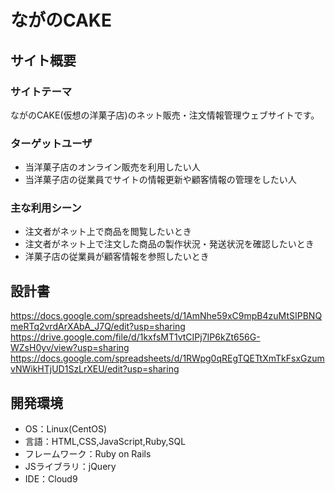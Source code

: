# ながのCAKE

## サイト概要

### サイトテーマ
ながのCAKE(仮想の洋菓子店)のネット販売・注文情報管理ウェブサイトです。

### ターゲットユーザ
- 当洋菓子店のオンライン販売を利用したい人
- 当洋菓子店の従業員でサイトの情報更新や顧客情報の管理をしたい人

### 主な利用シーン
- 注文者がネット上で商品を閲覧したいとき
- 注文者がネット上で注文した商品の製作状況・発送状況を確認したいとき
- 洋菓子店の従業員が顧客情報を参照したいとき

## 設計書
https://docs.google.com/spreadsheets/d/1AmNhe59xC9mpB4zuMtSIPBNQmeRTq2vrdArXAbA_J7Q/edit?usp=sharing
https://drive.google.com/file/d/1kxfsMT1vtCIPj7IP6kZt656G-WZsH0yv/view?usp=sharing
https://docs.google.com/spreadsheets/d/1RWpg0qREgTQETtXmTkFsxGzumvNWikHTjUD1SzLrXEU/edit?usp=sharing

## 開発環境
- OS：Linux(CentOS)
- 言語：HTML,CSS,JavaScript,Ruby,SQL
- フレームワーク：Ruby on Rails
- JSライブラリ：jQuery
- IDE：Cloud9
